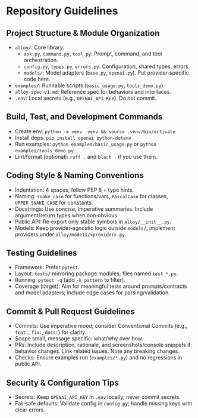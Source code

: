 # Repository Guidelines

## Project Structure & Module Organization
- `alloy/`: Core library.
  - `ask.py`, `command.py`, `tool.py`: Prompt, command, and tool orchestration.
  - `config.py`, `types.py`, `errors.py`: Configuration, shared types, errors.
  - `models/`: Model adapters (`base.py`, `openai.py`). Put provider‑specific code here.
- `examples/`: Runnable scripts (`basic_usage.py`, `tools_demo.py`).
- `alloy-spec-v1.md`: Reference spec for behaviors and interfaces.
- `.env`: Local secrets (e.g., `OPENAI_API_KEY`). Do not commit.

## Build, Test, and Development Commands
- Create env: `python -m venv .venv && source .venv/bin/activate`
- Install deps: `pip install openai python-dotenv`
- Run examples: `python examples/basic_usage.py` or `python examples/tools_demo.py`.
- Lint/format (optional): `ruff .` and `black .` if you use them.

## Coding Style & Naming Conventions
- Indentation: 4 spaces; follow PEP 8 + type hints.
- Naming: `snake_case` for functions/vars, `PascalCase` for classes, `UPPER_SNAKE_CASE` for constants.
- Docstrings: Use concise, imperative summaries. Include argument/return types when non‑obvious.
- Public API: Re‑export only stable symbols in `alloy/__init__.py`.
- Models: Keep provider‑agnostic logic outside `models/`; implement providers under `alloy/models/<provider>.py`.

## Testing Guidelines
- Framework: Prefer `pytest`.
- Layout: `tests/` mirroring package modules; files named `test_*.py`.
- Running: `pytest -q` (add `-k pattern` to filter).
- Coverage (target): Aim for meaningful tests around prompts/contracts and model adapters; include edge cases for parsing/validation.

## Commit & Pull Request Guidelines
- Commits: Use imperative mood; consider Conventional Commits (e.g., `feat:`, `fix:`, `docs:`) for clarity.
- Scope small, message specific: what/why over how.
- PRs: Include description, rationale, and screenshots/console snippets if behavior changes. Link related issues. Note any breaking changes.
- Checks: Ensure examples run (`examples/*.py`) and no regressions in public API.

## Security & Configuration Tips
- Secrets: Keep `OPENAI_API_KEY` in `.env` locally; never commit secrets.
- Fail‑safe defaults: Validate config in `config.py`; handle missing keys with clear errors.
